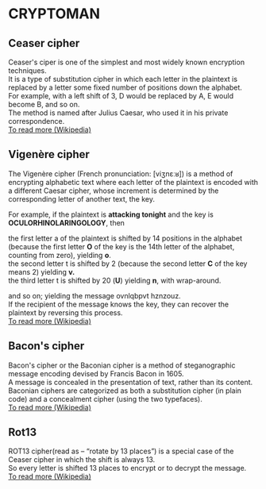 # CRYPTOMAN

## Ceaser cipher
Ceaser's ciper is one of the simplest and most widely known encryption techniques.</br>
It is a type of substitution cipher in which each letter in the plaintext is replaced by a letter some fixed number of positions down the alphabet.</br>
For example, with a left shift of 3, D would be replaced by A, E would become B, and so on.</br>
The method is named after Julius Caesar, who used it in his private correspondence.</br>
[To read more (Wikipedia)](https://en.wikipedia.org/wiki/Caesar_cipher)


## Vigenère cipher
The Vigenère cipher (French pronunciation: [viʒnɛːʁ]) is a method of encrypting alphabetic text where each letter of the plaintext is encoded with a different Caesar cipher, whose increment is determined by the corresponding letter of another text, the key.</br>

For example, if the plaintext is <b>attacking tonight</b> and the key is <b>OCULORHINOLARINGOLOGY</b>, then

  the first letter a of the plaintext is shifted by 14 positions in the alphabet (because the first letter <b>O</b> of the key is the 14th letter of the alphabet, counting from zero), yielding <b>o</b>.</br>
  the second letter t is shifted by 2 (because the second letter <b>C</b> of the key means 2) yielding <b>v.</b></br>
  the third letter t is shifted by 20 (<b>U</b>) yielding <b>n</b>, with wrap-around.</br>

and so on; yielding the message ovnlqbpvt hznzouz.</br>
If the recipient of the message knows the key, they can recover the plaintext by reversing this process.</br>
[To read more (Wikipedia)](https://en.wikipedia.org/wiki/Vigen%C3%A8re_cipher)


## Bacon's cipher
Bacon's cipher or the Baconian cipher is a method of steganographic message encoding devised by Francis Bacon in 1605.</br>
A message is concealed in the presentation of text, rather than its content.</br>
Baconian ciphers are categorized as both a substitution cipher (in plain code) and a concealment cipher (using the two typefaces).</br>
[To read more (Wikipedia)](https://en.wikipedia.org/wiki/Bacon%27s_cipher)


## Rot13
ROT13 cipher(read as – “rotate by 13 places”) is a special case of the Ceaser cipher in which the shift is always 13.</br>
So every letter is shifted 13 places to encrypt or to decrypt the message.</br>
[To read more (Wikipedia)](https://en.wikipedia.org/wiki/ROT13)
